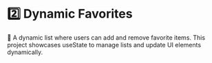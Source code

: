 # 2️⃣ Dynamic Favorites

📌 A dynamic list where users can add and remove favorite items. This project showcases useState to manage lists and update UI elements dynamically.
